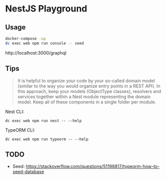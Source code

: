 # NestJS Playground

## Usage

```sh
docker-compose -up
dc exec web npm run console -- seed
```

http://localhost:3000/graphql

## Tips

> It is helpful to organize your code by your so-called domain model (similar to the way you would organize entry points in a REST API). In this approach, keep your models (ObjectType classes), resolvers and services together within a Nest module representing the domain model. Keep all of these components in a single folder per module.

Nest CLI:
```
dc exec web npm run nest -- --help
```

TypeORM CLI:
```
dc exec web npm run typeorm -- --help
```

## TODO

- Seed: https://stackoverflow.com/questions/51198817/typeorm-how-to-seed-database
